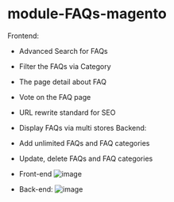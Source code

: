 # module-FAQs-magento
Frontend:
- Advanced Search for FAQs
- Filter the FAQs via Category
- The page detail about FAQ
- Vote on the FAQ page
- URL rewrite standard for SEO
- Display FAQs via multi stores
Backend:
- Add unlimited FAQs and FAQ categories
- Update, delete FAQs and FAQ categories

- Front-end
![image](https://user-images.githubusercontent.com/105309900/206912128-68ab560f-e1b5-4145-a41f-4c096436958d.png)
- Back-end:
![image](https://user-images.githubusercontent.com/105309900/206912215-795caa91-999f-4e78-bc61-5a06ca6de322.png)
